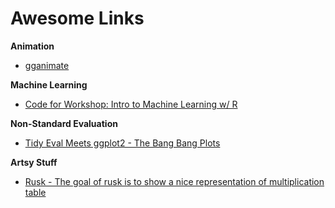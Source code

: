 # Awesome Links

**Animation**

+ [gganimate](https://github.com/thomasp85/gganimate#gganimate-)

**Machine Learning**

+ [Code for Workshop: Intro to Machine Learning w/ R](https://shirinsplayground.netlify.com/2018/06/intro_to_ml_workshop_heidelberg/)

**Non-Standard Evaluation**

+ [Tidy Eval Meets ggplot2 - The Bang Bang Plots](http://www.onceupondata.com/2018/07/06/ggplot-tidyeval/)


**Artsy Stuff**

+ [Rusk - The goal of rusk is to show a nice representation of multiplication table](https://github.com/ThinkR-open/rusk)
